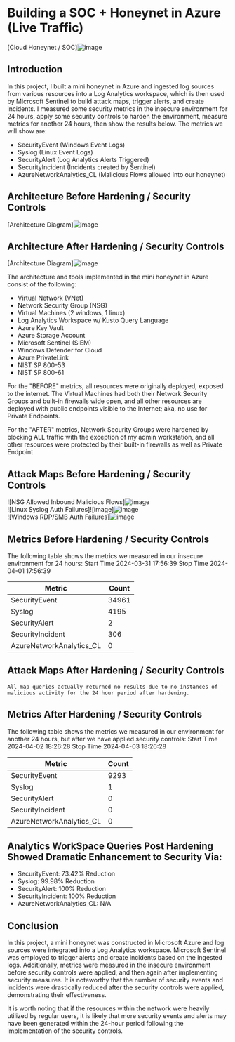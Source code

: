 # Building a SOC + Honeynet in Azure (Live Traffic)
[Cloud Honeynet / SOC]![image](https://github.com/evanwessman/Cloud-SOC/assets/161767976/c0102466-6b84-48c8-b63b-afe4333adb40)


## Introduction

In this project, I built a mini honeynet in Azure and ingested log sources from various resources into a Log Analytics workspace, which is then used by Microsoft Sentinel to build attack maps, trigger alerts, and create incidents. I measured some security metrics in the insecure environment for 24 hours, apply some security controls to harden the environment, measure metrics for another 24 hours, then show the results below. The metrics we will show are:

- SecurityEvent (Windows Event Logs)
- Syslog (Linux Event Logs)
- SecurityAlert (Log Analytics Alerts Triggered)
- SecurityIncident (Incidents created by Sentinel)
- AzureNetworkAnalytics_CL (Malicious Flows allowed into our honeynet)

## Architecture Before Hardening / Security Controls
[Architecture Diagram]![image](https://github.com/evanwessman/Cloud-SOC/assets/161767976/4d702656-2174-474a-902f-d1e9fdfc66d7)


## Architecture After Hardening / Security Controls
[Architecture Diagram]![image](https://github.com/evanwessman/Cloud-SOC/assets/161767976/88add5b9-1314-4e4e-b4eb-a334eb04a67b)


The architecture and tools implemented in the mini honeynet in Azure consist of the following:

- Virtual Network (VNet)
- Network Security Group (NSG)
- Virtual Machines (2 windows, 1 linux)
- Log Analytics Workspace w/ Kusto Query Language
- Azure Key Vault
- Azure Storage Account
- Microsoft Sentinel (SIEM)
- Windows Defender for Cloud
- Azure PrivateLink
- NIST SP 800-53
- NIST SP 800-61


For the "BEFORE" metrics, all resources were originally deployed, exposed to the internet. The Virtual Machines had both their Network Security Groups and built-in firewalls wide open, and all other resources are deployed with public endpoints visible to the Internet; aka, no use for Private Endpoints.

For the "AFTER" metrics, Network Security Groups were hardened by blocking ALL traffic with the exception of my admin workstation, and all other resources were protected by their built-in firewalls as well as Private Endpoint

## Attack Maps Before Hardening / Security Controls
![NSG Allowed Inbound Malicious Flows]![image](https://github.com/evanwessman/Cloud-SOC/assets/161767976/d995c701-fd74-4522-b7d5-a841fea6da2e)<br>
![Linux Syslog Auth Failures]![image]![image](https://github.com/evanwessman/Cloud-SOC/assets/161767976/53a5e444-4afa-4e4c-8797-b41df4af0d2c)<br>
![Windows RDP/SMB Auth Failures]![image](https://github.com/evanwessman/Cloud-SOC/assets/161767976/7ab46c7e-78c8-4d8e-8f69-12fb8531b37c)<br>

## Metrics Before Hardening / Security Controls

The following table shows the metrics we measured in our insecure environment for 24 hours:
Start Time 2024-03-31 17:56:39
Stop Time 2024-04-01 17:56:39

| Metric                   | Count
| ------------------------ | -----
| SecurityEvent            | 34961
| Syslog                   | 4195
| SecurityAlert            | 2
| SecurityIncident         | 306
| AzureNetworkAnalytics_CL | 0

## Attack Maps After Hardening / Security Controls

```All map queries actually returned no results due to no instances of malicious activity for the 24 hour period after hardening.```

## Metrics After Hardening / Security Controls

The following table shows the metrics we measured in our environment for another 24 hours, but after we have applied security controls:
Start Time 2024-04-02 18:26:28
Stop Time	2024-04-03 18:26:28

| Metric                   | Count
| ------------------------ | -----
| SecurityEvent            | 9293
| Syslog                   | 1
| SecurityAlert            | 0
| SecurityIncident         | 0
| AzureNetworkAnalytics_CL | 0

## Analytics WorkSpace Queries Post Hardening Showed Dramatic Enhancement to Security Via: 

- SecurityEvent: 73.42% Reduction
- Syslog: 99.98% Reduction
- SecurityAlert: 100% Reduction
- SecurityIncident: 100% Reduction
- AzureNetworkAnalytics_CL: N/A

## Conclusion

In this project, a mini honeynet was constructed in Microsoft Azure and log sources were integrated into a Log Analytics workspace. Microsoft Sentinel was employed to trigger alerts and create incidents based on the ingested logs. Additionally, metrics were measured in the insecure environment before security controls were applied, and then again after implementing security measures. It is noteworthy that the number of security events and incidents were drastically reduced after the security controls were applied, demonstrating their effectiveness.

It is worth noting that if the resources within the network were heavily utilized by regular users, it is likely that more security events and alerts may have been generated within the 24-hour period following the implementation of the security controls.
